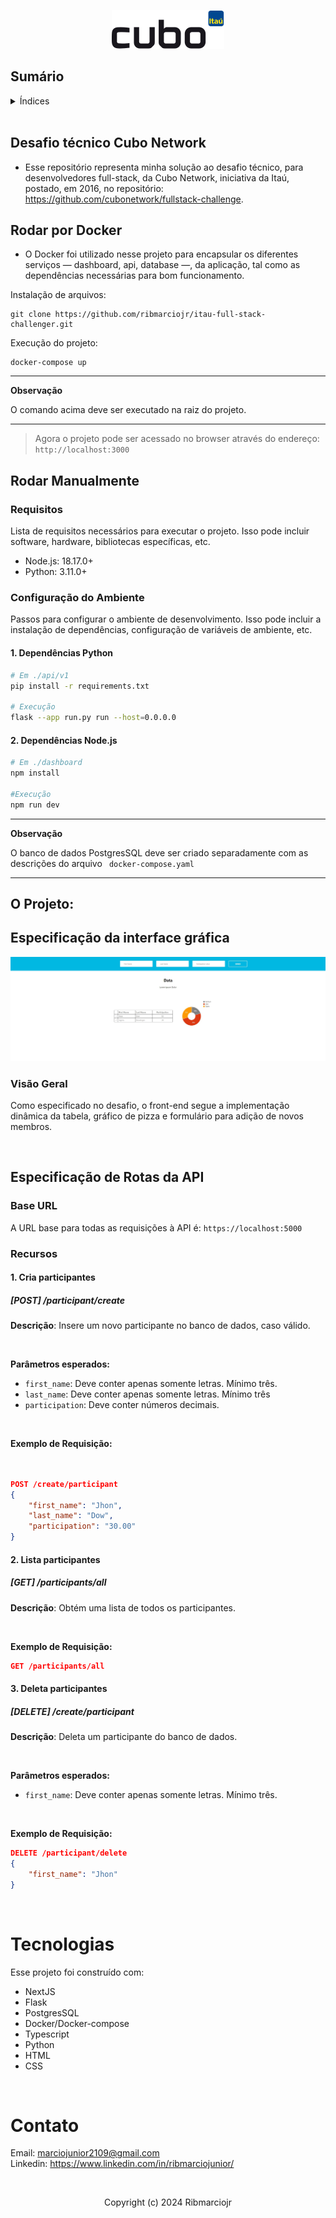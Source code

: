 <p align="center">
<img src="./readme_files/68747470733a2f2f6375626f2e6e6574776f726b2f6173736574732f696d616765732f6375626f2e737667.svg">
</p>

## Sumário
<details>
  <summary>Índices</summary>
  
  - [Desafio técnico Cubo Network](#desafio-técnico-cubo-network)
  - [Rodar por Docker](#rodar-por-docker)
  - [Rodar Manualmente](#rodar-manualmente)
  - [O projeto:](#o-projeto)
    - [Especificação da interface gráfica](#especificação-da-interface-gráfica)
    - [Especificação de Rotas da API](#especificação-de-rotas-da-api)
    - [Tecnologias](#tecnologias)
    - [Contato](#contato)
</details>

<br />

## Desafio técnico Cubo Network

- Esse repositório representa minha solução ao desafio técnico, para desenvolvedores full-stack, da Cubo Network, iniciativa da Itaú, postado, em 2016, no repositório: https://github.com/cubonetwork/fullstack-challenge.

## Rodar por Docker

- O Docker foi utilizado nesse projeto para encapsular os diferentes serviços — dashboard, api, database —, da aplicação, tal como as dependências necessárias para bom funcionamento.

Instalação de arquivos:
```
git clone https://github.com/ribmarciojr/itau-full-stack-challenger.git
```
Execução do projeto:
```
docker-compose up
```
---
**Observação**

O comando acima deve ser executado na raiz do projeto.

---

> Agora o projeto pode ser acessado no browser através do endereço: ```http://localhost:3000```


## Rodar Manualmente

### Requisitos
Lista de requisitos necessários para executar o projeto. Isso pode incluir software, hardware, bibliotecas específicas, etc.

- Node.js: 18.17.0+
- Python: 3.11.0+

### Configuração do Ambiente
Passos para configurar o ambiente de desenvolvimento. Isso pode incluir a instalação de dependências, configuração de variáveis de ambiente, etc.

#### 1. Dependências Python
```bash
# Em ./api/v1 
pip install -r requirements.txt

# Execução
flask --app run.py run --host=0.0.0.0
```

#### 2. Dependências Node.js
```bash
# Em ./dashboard 
npm install

#Execução
npm run dev
```

---
**Observação**

O banco de dados PostgresSQL deve ser criado separadamente com as descrições do arquivo ``` docker-compose.yaml```

---

## O Projeto: 

## Especificação da interface gráfica 
<img src="./readme_files/itau_front_end.jpg">

### Visão Geral
Como especificado no desafio, o front-end segue a implementação dinâmica da tabela, gráfico de pizza e formulário para adição de novos membros.

<br />

## Especificação de Rotas da API


### Base URL
A URL base para todas as requisições à API é: `https://localhost:5000`

### Recursos

#### 1. Cria participantes

##### [POST] /participant/create

**Descrição**: Insere um novo participante no banco de dados, caso válido.

<br />

**Parâmetros esperados:**
- `first_name`: Deve conter apenas somente letras. Mínimo três.
- `last_name`: Deve conter apenas somente letras. Mínimo três
- `participation`: Deve conter números decimais.

<br />

**Exemplo de Requisição:**
```json


POST /create/participant
{
    "first_name": "Jhon",
    "last_name": "Dow",
    "participation": "30.00" 
}
```
#### 2. Lista participantes

##### [GET] /participants/all
**Descrição**: Obtém uma lista de todos os participantes.

<br />

**Exemplo de Requisição:**
```json
GET /participants/all
```

#### 3. Deleta participantes

##### [DELETE] /create/participant
**Descrição**: Deleta um participante do banco de dados.

<br />

**Parâmetros esperados:**
- `first_name`: Deve conter apenas somente letras. Mínimo três.

<br />

**Exemplo de Requisição:**
```json
DELETE /participant/delete
{
    "first_name": "Jhon"
}
```

<br />

# Tecnologias 

Esse projeto foi construído com:

- NextJS
- Flask
- PostgresSQL
- Docker/Docker-compose
- Typescript 
- Python
- HTML
- CSS

<br />

# Contato

Email: marciojunior2109@gmail.com
<br />
Linkedin: https://www.linkedin.com/in/ribmarciojunior/

<br />

<p align="center">
    Copyright (c) 2024 Ribmarciojr
</p>